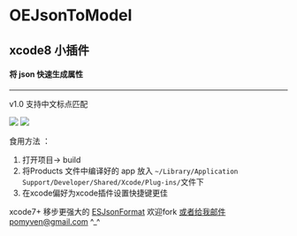 # OEJsonToModel

## xcode8 小插件
#### 将 json 快速生成属性

------------
v1.0 支持中文标点匹配

![](https://github.com/ofEver/OEJsonToModel/blob/master/image/point1.png)
![](https://github.com/ofEver/OEJsonToModel/blob/master/image/point2.png)


食用方法 ：
1. 打开项目-> build 
2. 将Products 文件中编译好的 app 放入
`~/Library/Application Support/Developer/Shared/Xcode/Plug-ins/`文件下 
3. 在xcode偏好为xcode插件设置快捷键更佳

xcode7+ 移步更强大的 [ESJsonFormat](https://github.com/EnjoySR/ESJsonFormat-Xcode "ESJsonFormat")
欢迎fork 或者给我邮件pomyven@gmail.com ^_^


